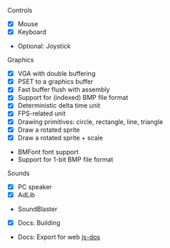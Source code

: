 Controls
- [x] Mouse
- [x] Keyboard
- Optional: Joystick

Graphics
- [x] VGA with double buffering
- [x] PSET to a graphics buffer
- [x] Fast buffer flush with assembly
- [x] Support for (indexed) BMP file format
- [x] Deterministic delta time unit
- [x] FPS-related unit
- [x] Drawing primitives: circle, rectangle, line, triangle
- [x] Draw a rotated sprite
- [x] Draw a rotated sprite + scale
- BMFont font support
- Support for 1-bit BMP file format

Sounds
- [x] PC speaker
- [x] AdLib
- SoundBlaster

- [x] Docs: Building
- Docs: Export for web [js-dos](https://js-dos.com/)
